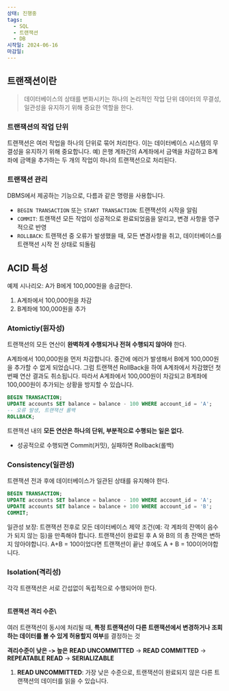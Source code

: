 ```yaml
---
상태: 진행중
tags:
  - SQL
  - 트랜잭션
  - DB
시작일: 2024-06-16
마감일:
---
```

## 트랜잭션이란
> 데이터베이스의 상태를 변화시키는 하나의 논리적인 작업 단위
> 데이터의 무결성, 일관성을 유지하기 위해 중요한 역할을 한다.

### 트랜잭션의 작업 단위
트랜잭션은 여러 작업을 하나의 단위로 묶어 처리한다. 이는 데이터베이스 시스템의 무결성을 유지하기 위해 중요합니다. 예) 은행 계좌간의 A계좌에서 금액을 차감하고 B계좌에 금액을 추가하는 두 개의 작업이 하나의 트랜잭션으로 처리된다.

### 트랜잭션 관리
DBMS에서 제공하는 기능으로, 다름과 같은 명령을 사용합니다.
- `BEGIN TRANSACTION` 또는 `START TRANSACTION`: 트랜잭션의 시작을 알림
- `COMMIT`: 트랜잭션 모든 작업이 성공적으로 완료되었음을 알리고, 변경 사항을 영구적으로 반영
- `ROLLBACK`: 트랜잭션 중 오류가 발생했을 때, 모든 변경사항을 취고, 데이터베이스를 트랜잭션 시작 전 상태로 되돌림


## ACID 특성

예제 시나리오: A가 B에게 100,000원을 송금한다.
1. A계좌에서 100,000원을 차감
2. B계좌에 100,000원을 추가
### Atomictiy(원자성)
트랜잭션의 모든 연산이 **완벽하게 수행되거나 전혀 수행되지 않아야**  한다.

A계좌에서 100,000원을 먼저 차감합니다. 중간에 에러가 발생해서 B에게 100,000원을 추가할 수 없게 되었습니다. 그럼 트랜잭션 RollBack을 하여 A계좌에서 차감했던 첫번째 연산 결과도 취소됩니다. 따라서 A계좌에서 100,000원이 차감되고 B계좌에 100,000원이 추가되는 상황을 방지할 수 있습니다.
```SQL
BEGIN TRANSACTION; 
UPDATE accounts SET balance = balance - 100 WHERE account_id = 'A'; 
-- 오류 발생, 트랜잭션 롤백 
ROLLBACK;
```

트랜잭션 내의 **모든 연산은 하나의 단위, 부분적으로 수행되는 일은 없다.**
- 성공적으로 수행되면 Commit(커밋), 실패하면 Rollback(롤백)

### Consistency(일관성)
트랜잭션 전과 후에 데이터베이스가 일관된 상태를 유지해야 한다.
```SQL
BEGIN TRANSACTION; 
UPDATE accounts SET balance = balance - 100 WHERE account_id = 'A'; 
UPDATE accounts SET balance = balance + 100 WHERE account_id = 'B'; 
COMMIT;
```

일관성 보장: 트랜잭션 전후로 모든 데이터베이스 제약 조건(예: 각 계좌의 잔액이 음수가 되지 않는 등)을 만족해야 합니다.  트랜잭션이 완료된 후 A 와 B의 의 총 잔액은 변하지 않아야합니다.
A+B = 100이었다면 트랜잭션이 끝난 후에도 A + B = 100이어야합니다.

### Isolation(격리성)
각각 트랜잭션은 서로 간섭없이 독립적으로 수행되어야 한다.
```SQL

```

#### 트랜잭션 격리 수준\
여러 트랜잭션이 동시에 처리될 때, **특정 트랜잭션이 다른 트랜잭션에서 변경하거나 조회하는 데이터를 볼 수 있게 허용할지 여부**를 결정하는 것

**격리수준이 낮은 -> 높은**
**READ UNCOMMITTED** -> **READ COMMITTED** -> **REPEATABLE READ** -> **SERIALIZABLE**

1. **READ UNCOMMITTED**: 가장 낮은 수준으로, 트랜잭션이 완료되지 않은 다른 트랜잭션의 데이터를 읽을 수 있습니다. 